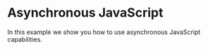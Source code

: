 # Asynchronous JavaScript

In this example we show you how to use asynchronous JavaScript capabilities.